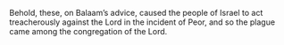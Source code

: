 Behold, these, on Balaam’s advice, caused the people of Israel to act treacherously against the Lord in the incident of Peor, and so the plague came among the congregation of the Lord.
